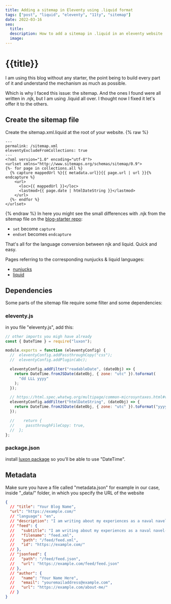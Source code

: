 ```yaml
---
title: Adding a sitemap in Eleventy using .liquid format
tags: ["post", "liquid", "eleventy", "11ty", "sitemap"]
date: 2022-03-16
seo:
  title:
  description: How to add a sitemap in .liquid in an eleventy website
  image:
---
```


# {{title}}

I am using this blog without any starter, the point being to build every part of it and understand the mechanism as much as possible.

Which is why I faced this issue: the sitemap.
And the ones I found were all written in .njk, but I am using .liquid all over. I thought now I fixed it let's offer it to the others.

## Create the sitemap file

Create the sitemap.xml.liquid at the root of your website.
{% raw %}

```liquid
---
permalink: /sitemap.xml
eleventyExcludeFromCollections: true
---
<?xml version="1.0" encoding="utf-8"?>
<urlset xmlns="http://www.sitemaps.org/schemas/sitemap/0.9">
{%- for page in collections.all %}
  {% capture mappedUrl %}{{ metadata.url}}{{ page.url | url }}{% endcapture %}
    <url>
      <loc>{{ mappedUrl }}</loc>
      <lastmod>{{ page.date | htmlDateString }}</lastmod>
    </url>
  {%- endfor %}
</urlset>
```

{% endraw %}
In here you might see the small differences with .njk from the sitemap file on the [blog-starter repo](https://github.com/11ty/eleventy-base-blog/blob/master/sitemap.xml.njk):

<div class='bulleted-list'>

- `set` become `capture`
- `endset` becomes `endcapture`

</div>

That's all for the language conversion between njk and liquid. Quick and easy.

Pages referring to the corresponding nunjucks & liquid languages:

<div class='bulleted-list'>

- [nunjucks](https://mozilla.github.io/nunjucks/templating.html#set)
- [liquid](https://shopify.github.io/liquid/tags/variable/)

</div>

## Dependencies

Some parts of the sitemap file require some filter and some dependencies:

### eleventy.js

in you file "eleventy.js", add this:

```js
// other imports you migh have already
const { DateTime } = require("luxon");

module.exports = function (eleventyConfig) {
  //  eleventyConfig.addPassthroughCopy("css");
  //  eleventyConfig.addPlugin(abc);

  eleventyConfig.addFilter("readableDate", (dateObj) => {
    return DateTime.fromJSDate(dateObj, { zone: "utc" }).toFormat(
      "dd LLL yyyy"
    );
  });

  // https://html.spec.whatwg.org/multipage/common-microsyntaxes.html#valid-date-string
  eleventyConfig.addFilter("htmlDateString", (dateObj) => {
    return DateTime.fromJSDate(dateObj, { zone: "utc" }).toFormat("yyyy-LL-dd");
  });

  //    return {
  //     passthroughFileCopy: true,
  //  };
};
```

### package.json

install [luxon package](https://www.npmjs.com/package/luxon) so you'll be able to use "DateTime".

## Metadata

Make sure you have a file called "metadata.json" for example in our case, inside "\_data/" folder, in which you specify the URL of the website

```json
{
  // "title": "Your Blog Name",
  "url": "https://example.com/"
  // "language": "en",
  // "description": "I am writing about my experiences as a naval navel-gazer.",
  // "feed": {
  //   "subtitle": "I am writing about my experiences as a naval navel-gazer.",
  //   "filename": "feed.xml",
  //   "path": "/feed/feed.xml",
  //   "id": "https://example.com/"
  // },
  // "jsonfeed": {
  //   "path": "/feed/feed.json",
  //   "url": "https://example.com/feed/feed.json"
  // },
  // "author": {
  //   "name": "Your Name Here",
  //   "email": "youremailaddress@example.com",
  //   "url": "https://example.com/about-me/"
  // }
}
```
